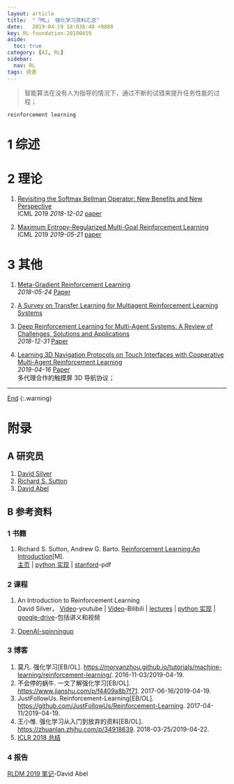 ```yaml
---
layout: article
title:  "「ML」 强化学习资料汇总"
date:   2019-04-19 18:038:40 +0800
key: RL-foundation-20190419
aside:
  toc: true
category: [AI, RL]
sidebar:
  nav: RL
tags: 资源
---
```

<span id='head'></span>  
>智能算法在没有人为指导的情况下，通过不断的试错来提升任务性能的过程；        

`reinforcement learning`   

<!--more-->



# 1 综述

# 2 理论
1. [Revisiting the Softmax Bellman Operator: New Benefits and New Perspective](http://cn.arxiv.org/abs/1812.00456)   
ICML 2019 *2018-12-02* [paper](https://arxiv.org/abs/1812.00456)   

1. [Maximum Entropy-Regularized Multi-Goal Reinforcement Learning](https://arxiv.org/abs/1905.08786)    
ICML 2019 *2019-05-21* [paper](https://arxiv.org/abs/1905.08786)  

# 3 其他
1. [Meta-Gradient Reinforcement Learning](http://cn.arxiv.org/abs/1805.09801)   
*2018-05-24* [Paper](https://arxiv.org/abs/1805.09801)

1. [A Survey on Transfer Learning for Multiagent Reinforcement Learning Systems](https://www.jair.org/index.php/jair/article/view/11396/26482)    

1. [Deep Reinforcement Learning for Multi-Agent Systems: A Review of Challenges, Solutions and Applications](http://cn.arxiv.org/abs/1812.11794)   
*2018-12-31* [Paper](https://arxiv.org/abs/1812.11794)

1. [Learning 3D Navigation Protocols on Touch Interfaces with Cooperative Multi-Agent Reinforcement Learning](http://cn.arxiv.org/abs/1904.07802)   
*2019-04-16* [Paper](https://arxiv.org/abs/1904.07802)    
多代理合作的触摸屏 3D 导航协议；    


-------------------  
[End](#head)
{:.warning}  

# 附录
## A 研究员
1. [David Silver](http://www0.cs.ucl.ac.uk/staff/d.silver/web/Home.html)   
1. [Richard S. Sutton](http://incompleteideas.net/)   
1. [David Abel](https://david-abel.github.io/)    


## B 参考资料
### 1 书籍
1. Richard S. Sutton, Andrew G. Barto. [Reinforcement Learning:An Introduction](http://incompleteideas.net/book/RLbook2018.pdf)[M].    
[主页](http://incompleteideas.net/book/the-book-2nd.html) | [python 实现](https://github.com/ShangtongZhang/reinforcement-learning-an-introduction) | [stanford](https://web.stanford.edu/class/psych209/Readings/SuttonBartoIPRLBook2ndEd.pdf)-pdf     

### 2 课程
1. An Introduction to Reinforcement Learning  
David Silver， [Video](https://www.youtube.com/watch?v=2pWv7GOvuf0)-youtube | [Video](https://www.bilibili.com/video/av45357759?from=search&seid=15688458670557550825)-Bilibili | [lectures](http://www0.cs.ucl.ac.uk/staff/d.silver/web/Teaching.html) | [python 实现](https://github.com/dalmia/David-Silver-Reinforcement-learning) | [google-drive](https://drive.google.com/drive/folders/0B6EE3Sw2jmZWNTZXNW9ucHhHS2M)-包括讲义和视频         

1. [OpenAI-spinningup](http://spinningup.openai.com/en/latest/)   

### 3 博客
1. 莫凡. 强化学习[EB/OL]. <https://morvanzhou.github.io/tutorials/machine-learning/reinforcement-learning/>. 2016-11-03/2019-04-19.    
1. 不会停的蜗牛. 一文了解强化学习[EB/OL]. <https://www.jianshu.com/p/f4409a8b7f71>. 2017-06-16/2019-04-19.     
1. JustFollowUs. Reinforcement-Learning[EB/OL]. <https://github.com/JustFollowUs/Reinforcement-Learning>. 2017-04-11/2019-04-19.     
1. 王小惟. 强化学习从入门到放弃的资料[EB/OL]. <https://zhuanlan.zhihu.com/p/34918639>. 2018-03-25/2019-04-22.   
1. [ICLR 2018 总结](https://medium.com/@jianzhang_23841/a-digest-of-reinforcement-learning-papers-from-iclr-2018-1be7322886ab)    

### 4 报告
[RLDM 2019 笔记](https://david-abel.github.io/notes/rldm_2019.pdf)-David Abel   
